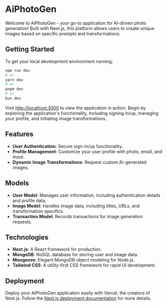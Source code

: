 
# AiPhotoGen

Welcome to AiPhotoGen - your go-to application for AI-driven photo generation! Built with Next.js, this platform allows users to create unique images based on specific prompts and transformations.

## Getting Started

To get your local development environment running:

```bash
npm run dev
# or
yarn dev
# or
pnpm dev
# or
bun dev
```

Visit [http://localhost:3000](http://localhost:3000) to view the application in action. Begin by exploring the application's functionality, including signing in/up, managing your profile, and initiating image transformations.

## Features

- **User Authentication**: Secure sign-in/up functionality.
- **Profile Management**: Customize your user profile with photo, email, and more.
- **Dynamic Image Transformations**: Request custom AI-generated images.

## Models

- **User Model**: Manages user information, including authentication details and profile data.
- **Image Model**: Handles image data, including titles, URLs, and transformation specifics.
- **Transaction Model**: Records transactions for image generation requests.

## Technologies

- **Next.js**: A React framework for production.
- **MongoDB**: NoSQL database for storing user and image data.
- **Mongoose**: Elegant MongoDB object modeling for Node.js.
- **Tailwind CSS**: A utility-first CSS framework for rapid UI development.

## Deployment

Deploy your AiPhotoGen application easily with Vercel, the creators of Next.js. Follow the [Next.js deployment documentation](https://nextjs.org/docs/deployment) for more details.
